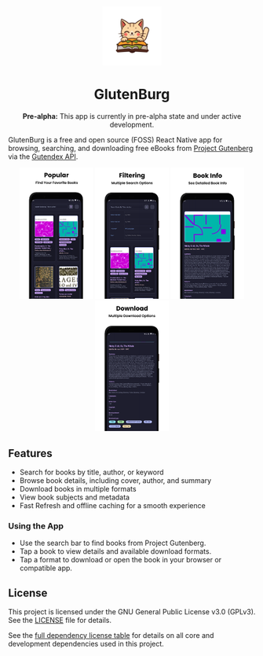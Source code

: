 <!-- Project Logo -->
<p align="center">
  <img src="assets/logo.png" alt="GlutenBurg Logo" width="120" />
</p>
<h1 align="center">GlutenBurg</h1>

<p align="center"><b>Pre-alpha:</b> This app is currently in pre-alpha state and under active development.</p>

GlutenBurg is a free and open source (FOSS) React Native app for browsing, searching, and downloading free eBooks from [Project Gutenberg](https://www.gutenberg.org/) via the [Gutendex API](https://gutendex.com/).

<p align="center">
  <img src="docs/assets/1.png" alt="Screenshot 1" width="150" />
  <img src="docs/assets/2.png" alt="Screenshot 2" width="150" />
  <img src="docs/assets/3.png" alt="Screenshot 3" width="150" />
  <img src="docs/assets/4.png" alt="Screenshot 4" width="150" />
</p>

## Features

- Search for books by title, author, or keyword
- Browse book details, including cover, author, and summary
- Download books in multiple formats
- View book subjects and metadata
- Fast Refresh and offline caching for a smooth experience

### Using the App
- Use the search bar to find books from Project Gutenberg.
- Tap a book to view details and available download formats.
- Tap a format to download or open the book in your browser or compatible app.

## License

This project is licensed under the GNU General Public License v3.0 (GPLv3). See the [LICENSE](LICENSE) file for details.

See the [full dependency license table](LICENSES_TABLE.md) for details on all core and development dependencies used in this project.


